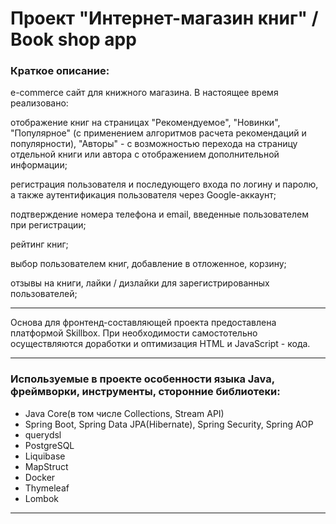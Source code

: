# Проект "Интернет-магазин книг" / Book shop app
### Краткое описание:
e-commerce сайт для книжного магазина.
В настоящее время реализовано:  

  отображение книг на страницах "Рекомендуемое", "Новинки", "Популярное" (с применением алгоритмов расчета рекомендаций и популярности), "Авторы" - 
  с возможностью перехода на страницу отдельной книги или автора с отображением дополнительной информации;  
  
  регистрация пользователя и последующего входа по логину и паролю, а также аутентификация пользователя через Google-аккаунт;  
  
  подтверждение номера телефона и email, введенные пользователем при регистрации;  
  
  рейтинг книг;  
  
  выбор пользователем книг, добавление в отложенное, корзину;  
  
  отзывы на книги, лайки / дизлайки для зарегистрированных пользователей;  
  
_____
Основа для фронтенд-составляющей проекта предоставлена платформой Skillbox.
При необходимости самостотельно осуществляются доработки и оптимизация HTML и JavaScript - кода.
_____
### Используемые в проекте особенности языка Java, фреймворки, инструменты, сторонние библиотеки:
- Java Core(в том числе Collections, Stream API)
- Spring Boot, Spring Data JPA(Hibernate), Spring Security, Spring AOP
- querydsl
- PostgreSQL
- Liquibase
- MapStruct
- Docker
- Thymeleaf
- Lombok
_____________
